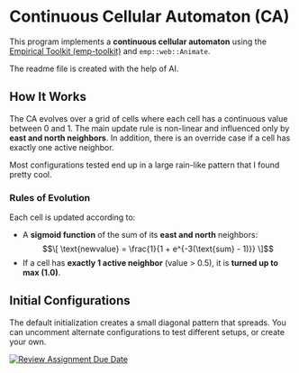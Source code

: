 # Continuous Cellular Automaton (CA)

This program implements a **continuous cellular automaton** using the [Empirical Toolkit (emp-toolkit)](https://github.com/devosoft/Empirical) and `emp::web::Animate`.

The readme file is created with the help of AI. 

##  How It Works

The CA evolves over a grid of cells where each cell has a continuous value between 0 and 1. The main update rule is non-linear and influenced only by **east and north neighbors**. In addition, there is an override case if a cell has exactly one active neighbor. 

Most configurations tested end up in a large rain-like pattern that I found pretty cool.

###  Rules of Evolution

Each cell is updated according to:
- A **sigmoid function** of the sum of its **east and north** neighbors:  
  $$\[
  \text{newvalue} = \frac{1}{1 + e^{-3(\text{sum} - 1)}}
  \]$$
- If a cell has **exactly 1 active neighbor** (value > 0.5), it is **turned up to max (1.0)**.

## Initial Configurations

The default initialization creates a small diagonal pattern that spreads. You can uncomment alternate configurations to test different setups, or create your own. 



[![Review Assignment Due Date](https://classroom.github.com/assets/deadline-readme-button-22041afd0340ce965d47ae6ef1cefeee28c7c493a6346c4f15d667ab976d596c.svg)](https://classroom.github.com/a/StQAS8iq)

